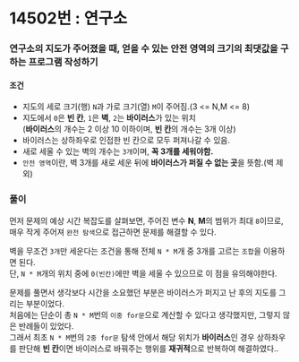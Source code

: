 # 14502번 : 연구소
### 연구소의 지도가 주어졌을 때, 얻을 수 있는 안전 영역의 크기의 최댓값을 구하는 프로그램 작성하기
#### 조건
- 지도의 세로 크기(행) ```N```과 가로 크기(열) ```M```이 주어짐.(3 <= N,M <= 8)
- 지도에서 ```0```은 **빈 칸**, ```1```은 **벽**, ```2```는 **바이러스**가 있는 위치  
  (**바이러스**의 개수는 2 이상 10 이하이며, **빈 칸**의 개수는 3개 이상)
- 바이러스는 상하좌우로 인접한 빈 칸으로 모두 퍼져나갈 수 있음.
- 새로 세울 수 있는 벽의 개수는 ```3개```이며, **꼭 3개를 세워야함.**
- ```안전 영역```이란, 벽 3개를 새로 세운 뒤에 **바이러스가 퍼질 수 없는 곳**을 뜻함.(벽 제외) 
### 풀이
먼저 문제의 예상 시간 복잡도를 살펴보면, 주어진 변수 **N**, **M**의 범위가 최대 ```8```이므로, 매우 작게 주어져 ```완전 탐색```으로 접근하면 문제를 해결할 수 있다.  

벽을 무조건 ```3개```만 세운다는 조건을 통해 전체 ```N * M```개 중 3개를 고르는 ```조합```을 이용하면 된다.  
단, ```N * M```개의 위치 중에 ```0(빈칸)```에만 벽을 세울 수 있으므로 이 점을 유의해야한다.

문제를 풀면서 생각보다 시간을 소요했던 부분은 바이러스가 퍼지고 난 후의 지도를 그리는 부분이었다.  
처음에는 단순이 총 ```N * M```번의 ```이중 for문```으로 계산할 수 있다고 생각했지만, 그렇지 않은 반례들이 있었다.  
그래서 최초 ```N * M```번의 ```2중 for문``` 탐색 안에서 해당 위치가 **바이러스**인 경우 상하좌우를 판단해 **빈 칸**이면 바이러스로 바꿔주는 행위를 **재귀적**으로 반복하여 해결하였다..
